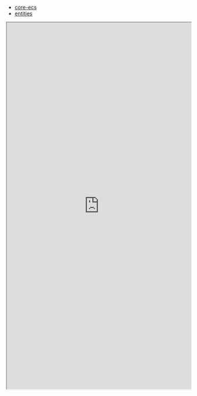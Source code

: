 - [core-ecs](Entities/1_ECS_concepts/core-ecs.md)
- [entities](Entities/1_ECS_concepts/entities.md)

<iframe src="https://docs.unity3d.com/Packages/com.unity.entities@latest/" style="width:100%; height:1000px;" ></iframe>
<!--stackedit_data:
eyJoaXN0b3J5IjpbNzU3NzA3MjM5XX0=
-->